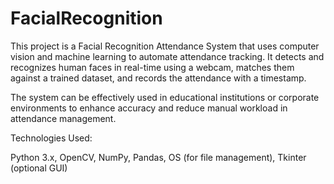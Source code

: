 # FacialRecognition
This project is a Facial Recognition Attendance System that uses computer vision and machine learning to automate attendance tracking. It detects and recognizes human faces in real-time using a webcam, matches them against a trained dataset, and records the attendance with a timestamp.

The system can be effectively used in educational institutions or corporate environments to enhance accuracy and reduce manual workload in attendance management.

Technologies Used:

Python 3.x,
OpenCV,
NumPy,
Pandas,
OS (for file management),
Tkinter (optional GUI)
